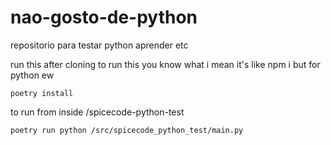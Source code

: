 # nao-gosto-de-python
repositorio para testar python aprender etc


run this after cloning to run this you know what i mean it's like npm i but for python ew
```
poetry install
```

to run from inside /spicecode-python-test
```
poetry run python /src/spicecode_python_test/main.py
```
